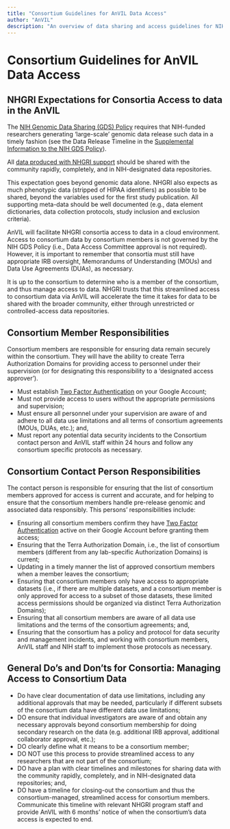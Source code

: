 ```yaml
---
title: "Consortium Guidelines for AnVIL Data Access"
author: "AnVIL"
description: "An overview of data sharing and access guidelines for NIH-funded researchers generating ‘large-scale’ genomic data."
---
```


# Consortium Guidelines for AnVIL Data Access

## NHGRI Expectations for Consortia Access to data in the AnVIL

The [NIH Genomic Data Sharing (GDS) Policy](https://osp.od.nih.gov/wp-content/uploads/NIH_GDS_Policy.pdf) requires that NIH-funded researchers generating ‘large-scale’ genomic data release such data in a timely fashion (see the Data Release Timeline in the [Supplemental Information to the NIH GDS Policy](https://osp.od.nih.gov/wp-content/uploads/Supplemental_Info_GDS_Policy.pdf)).
 
 All [data produced with NHGRI support](https://www.genome.gov/about-nhgri/Policies-Guidance/Genomic-Data-Sharing/data-standards) should be shared with the community rapidly, completely, and in NIH-designated data repositories.
  
 This expectation goes beyond genomic data alone. NHGRI also expects as much phenotypic data (stripped of HIPAA identifiers) as possible to be shared, beyond the variables used for the first study publication. All supporting meta-data should be well documented (e.g., data element dictionaries, data collection protocols, study inclusion and exclusion criteria).


AnVIL will facilitate NHGRI consortia access to data in a cloud environment. Access to consortium data by consortium members is not governed by the NIH GDS Policy (i.e., Data Access Committee approval is not required). However, it is important to remember that consortia must still have appropriate IRB oversight, Memorandums of Understanding (MOUs) and Data Use Agreements (DUAs), as necessary. 

It is up to the consortium to determine who is a member of the consortium, and thus manage access to data. NHGRI trusts that this streamlined access to consortium data via AnVIL will accelerate the time it takes for data to be shared with the broader community, either through unrestricted or controlled-access data repositories.

## Consortium Member Responsibilities

Consortium members are responsible for ensuring data remain securely within the consortium. They will have the ability to create Terra Authorization Domains for providing access to personnel under their supervision (or for designating this responsibility to a ‘designated access approver’). 

* Must establish [Two Factor Authentication](https://support.google.com/accounts/answer/185839?co=GENIE.Platform%3DDesktop&hl=en) on your Google Account; 
* Must not provide access to users without the appropriate permissions and supervision;
* Must ensure all personnel under your supervision are aware of and adhere to all data use limitations and all terms of consortium agreements (MOUs, DUAs, etc.); and,
* Must report any potential data security incidents to the Consortium contact person and AnVIL staff within 24 hours and follow any consortium specific protocols as necessary.

## Consortium Contact Person Responsibilities

The contact person is responsible for ensuring that the list of consortium members approved for access is current and accurate, and for helping to ensure that the consortium members handle pre-release genomic and associated data responsibly. This persons’ responsibilities include:

* Ensuring all consortium members confirm they have [Two Factor Authentication](https://support.google.com/accounts/answer/185839?co=GENIE.Platform%3DDesktop&hl=en) active on their Google Account before granting them access;
* Ensuring that the Terra Authorization Domain, i.e., the list of consortium members (different from any lab-specific Authorization Domains) is current;
* Updating in a timely manner the list of approved consortium members when a member leaves the consortium;
* Ensuring that consortium members only have access to appropriate datasets (i.e., if there are multiple datasets, and a consortium member is only approved for access to a subset of those datasets, these limited access permissions should be organized via distinct Terra Authorization Domains); 
* Ensuring that all consortium members are aware of all data use limitations and the terms of the consortium agreements; and,
* Ensuring that the consortium has a policy and protocol for data security and management incidents, and working with consortium members, AnVIL staff and NIH staff to implement those protocols as necessary.

## General Do’s and Don’ts for Consortia: Managing Access to Consortium Data

* Do have clear documentation of data use limitations, including any additional approvals that may be needed, particularly if different subsets of the consortium data have different data use limitations;
* DO ensure that individual investigators are aware of and obtain any necessary approvals beyond consortium membership for doing secondary research on the data (e.g. additional IRB approval, additional collaborator approval, etc.);
* DO clearly define what it means to be a consortium member; 
* DO NOT use this process to provide streamlined access to any researchers that are not part of the consortium; 
* DO have a plan with clear timelines and milestones for sharing data with the community rapidly, completely, and in NIH-designated data repositories; and,
* DO have a timeline for closing-out the consortium and thus the consortium-managed, streamlined access for consortium members. Communicate this timeline with relevant NHGRI program staff and provide AnVIL with 6 months’ notice of when the consortium’s data access is expected to end. 
